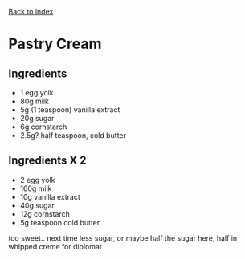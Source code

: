 [Back to index](../index.MD)

# Pastry Cream
## Ingredients
* 1 egg yolk
* 80g milk
* 5g (1 teaspoon) vanilla extract
* 20g sugar
* 6g cornstarch
* 2.5g? half teaspoon, cold butter
## Ingredients X 2
* 2 egg yolk
* 160g milk
* 10g vanilla extract
* 40g sugar
* 12g cornstarch
* 5g teaspoon cold butter

too sweet.. next time less sugar, or maybe half the sugar here, half in whipped creme for diplomat

